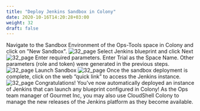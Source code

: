 ```yaml
---
title: "Deploy Jenkins Sandbox in Colony"
date: 2020-10-16T14:20:28+03:00
weight: 32
draft: false
---
```


Navigate to the Sandbox Environment of the Ops-Tools space in Colony and click on "New Sandbox".
![32_page](/images/module3/32_page_2.png)
Select Jenkins blueprint and click Next
![32_page](/images/module3/33_page.png)
Enter required parameters. Enter Trial as the Space Name. Other parameters (role and token) were generated in the previous steps.
![32_page](/images/module3/34_page.png)
Launch Sandbox
![32_page](/images/module3/35_page.png)
Once the sandbox deployment is complete, click on the web “quick link” to access the Jenkins instance. 
![32_page](/images/module3/36_page.png)
Congratulations! You've now automatically deployed an instance of Jenkins that can launch any blueprint configured in Colony! 
As the Ops team manager of Gourmet Inc, you may also use CloudShell Colony to manage the new releases of the Jenkins platform as they become available.